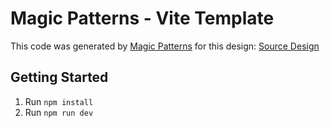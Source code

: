 # Magic Patterns - Vite Template

This code was generated by [Magic Patterns](https://magicpatterns.com) for this design: [Source Design](https://www.magicpatterns.com/c/6vfqltasstam6eu8qwroh1)

## Getting Started

1. Run `npm install`
2. Run `npm run dev`
